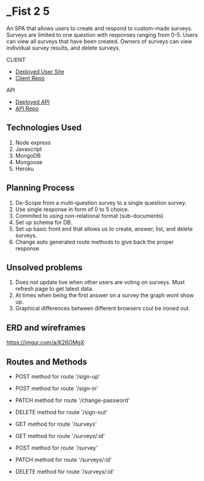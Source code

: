 # _Fist 2 5

An SPA that allows users to create and respond to custom-made surveys. Surveys are limited to one question with responses ranging from 0-5. Users can view all surveys that have been created. Owners of surveys can view individual survey results, and delete surveys.

CLIENT
* [Deployed User Site](https://dontbin.github.io/project-3-client/)
* [Client Repo](https://github.com/dontbin/project-3-client)

API
* [Deployed API](https://pure-citadel-23065.herokuapp.com/)
* [API Repo](https://github.com/dontbin/project-3-api)


## Technologies Used
1. Node express
2. Javascript
3. MongoDB
4. Mongoose
5. Heroku

## Planning Process
1. De-Scope from a multi-question survey to a single question survey.
2. Use single response in form of 0 to 5 choice.
3. Commited to using non-relational format (sub-documents)
4. Set up schema for DB.
5. Set up basic front end that allows us to create, answer, list, and delete surveys.
6. Change auto generated route methods to give back the proper response.

## Unsolved problems
1. Does not update live when other users are voting on surveys. Must refresh page to get latest data.
2. At times when being the first answer on a survey the graph wont show up.
3. Graphical differences between different browsers coul be ironed out.

## ERD and wireframes
https://imgur.com/a/K26OMgX

## Routes and Methods
* POST method for route '/sign-up'
* POST method for route '/sign-in'
* PATCH method for route '/change-password'
* DELETE method for route '/sign-out'

* GET method for route '/surveys'
* GET method for route '/surveys/:id'
* POST method for route '/survey'
* PATCH method for route '/surveys/:id'
* DELETE method for route '/surveys/:id'
